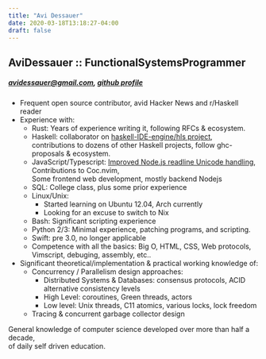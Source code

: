 ```yaml
---
title: "Avi Dessauer"
date: 2020-03-18T13:18:27-04:00
draft: false
---
```

## AviDessauer :: FunctionalSystemsProgrammer
##### [avidessauer@gmail.com](mailto:avidessauer@gmail.com), [github profile](https://github.com/Avi-D-coder)

- Frequent open source contributor, avid Hacker News and r/Haskell reader
- Experience with:
	+ Rust: Years of experience writing it, following RFCs & ecosystem.
	+ Haskell: collaborator on [haskell-IDE-engine/hls project](https://github.com/haskell/haskell-ide-engine),  
		contributions to dozens of other Haskell projects, follow ghc-proposals & ecosystem.
	+ JavaScript/Typescript: [Improved Node.js readline Unicode handling](https://github.com/nodejs/node/pull/25723),  
		Contributions to Coc.nvim,  
	  Some frontend web development, mostly backend Nodejs
	+ SQL: College class, plus some prior experience
	+ Linux/Unix:
		- Started learning on Ubuntu 12.04, Arch currently
		- Looking for an excuse to switch to Nix
	+ Bash: Significant scripting experience
	+ Python 2/3: Minimal experience, patching programs, and scripting.
	+ Swift: pre 3.0, no longer applicable
	+ Competence with all the basics: Big O, HTML, CSS, Web protocols, Vimscript, debuging, assembly, etc..
- Significant theoretical/implementation & practical working knowledge of:
	+ Concurrency / Parallelism design approaches:
		- Distributed Systems & Databases: consensus protocols, ACID alternative consistency levels
		- High Level: coroutines, Green threads, actors
		- Low level: Unix threads, C11 atomics, various locks, lock freedom
	+ Tracing & concurrent garbage collector design


General knowledge of computer science developed over more than half a decade,  
of daily self driven education.
